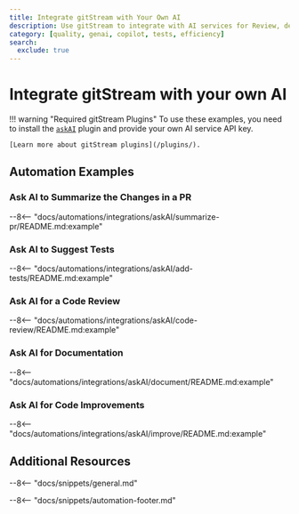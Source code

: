```yaml
---
title: Integrate gitStream with Your Own AI
description: Use gitStream to integrate with AI services for Review, describe and add tests.
category: [quality, genai, copilot, tests, efficiency]
search:
  exclude: true
---
```

# Integrate gitStream with your own AI

<!-- --8<-- [start:examples]-->
!!! warning "Required gitStream Plugins"
    To use these examples, you need to install the [`askAI`](/filter-function-plugins/#askai) plugin and provide your own AI service API key.

    [Learn more about gitStream plugins](/plugins/).

## Automation Examples

### Ask AI to Summarize the Changes in a PR

--8<-- "docs/automations/integrations/askAI/summarize-pr/README.md:example"

### Ask AI to Suggest Tests

--8<-- "docs/automations/integrations/askAI/add-tests/README.md:example"

### Ask AI for a Code Review

--8<-- "docs/automations/integrations/askAI/code-review/README.md:example"

### Ask AI for Documentation

--8<-- "docs/automations/integrations/askAI/document/README.md:example"

### Ask AI for Code Improvements

--8<-- "docs/automations/integrations/askAI/improve/README.md:example"

<!-- ### Ask AI for anything

--8<-- "docs/automations/integrations/askAI/code-review/README.md:example" -->
<!-- --8<-- [end:examples]-->

## Additional Resources

--8<-- "docs/snippets/general.md"

--8<-- "docs/snippets/automation-footer.md"
